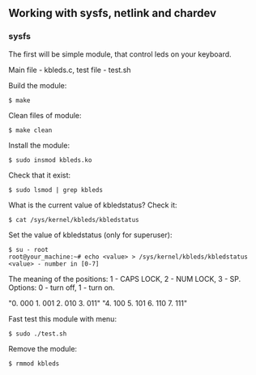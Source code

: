 ## Working with sysfs, netlink and chardev

### sysfs

The first will be simple module, that control leds on your keyboard.

Main file - kbleds.c, test file - test.sh

Build the module: 

    $ make

Clean files of module: 

    $ make clean

Install the module: 

    $ sudo insmod kbleds.ko

Check that it exist: 

    $ sudo lsmod | grep kbleds

What is the current value of kbledstatus? Check it: 

    $ cat /sys/kernel/kbleds/kbledstatus 

Set the value of kbledstatus (only for superuser):
    
    $ su - root
    root@your_machine:~# echo <value> > /sys/kernel/kbleds/kbledstatus 
    <value> - number in [0-7]

The meaning of the positions: 1 - CAPS LOCK, 2 - NUM LOCK, 3 - SP.
Options: 0 - turn off, 1 - turn on.

"0. 000   1. 001   2. 010   3. 011"
"4. 100   5. 101   6. 110   7. 111"

Fast test this module with menu: 

    $ sudo ./test.sh

Remove the module:

    $ rmmod kbleds
